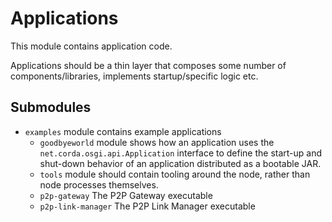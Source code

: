 # Applications

This module contains application code.

Applications should be a thin layer that composes some number of components/libraries, 
implements startup/specific logic etc. 

## Submodules

* `examples` module contains example applications
  * `goodbyeworld` module shows how an application uses the `net.corda.osgi.api.Application` interface to define
  the start-up and shut-down behavior of an application distributed as a bootable JAR.
  * `tools` module should contain tooling around the node, rather than node processes themselves.
  * `p2p-gateway` The P2P Gateway executable
  * `p2p-link-manager` The P2P Link Manager executable
